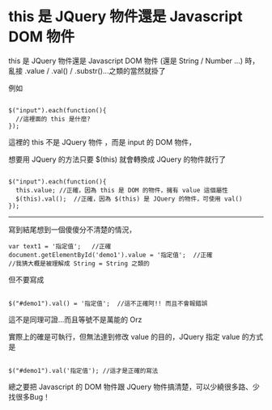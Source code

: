 # this 是 JQuery 物件還是 Javascript DOM 物件

this 是 JQuery 物件還是 Javascript DOM 物件 (還是 String / Number ...) 時，亂接 .value / .val() / .substr()...之類的當然就掛了

例如

```

$("input").each(function(){
  //這裡面的 this 是什麼?
});
```

這裡的 this 不是 JQuery 物件 ，而是 input 的 DOM 物件，

想要用 JQuery 的方法只要 $(this) 就會轉換成 JQuery 的物件就行了

```

$("input").each(function(){
  this.value; //正確，因為 this 是 DOM 的物件，擁有 value 這個屬性
  $(this).val();  //正確，因為 $(this) 是 JQuery 的物件，可使用 val()
});
```

----------------

寫到結尾想到一個傻傻分不清楚的情況，

```
var text1 = '指定值';   //正確
document.getElementById('demo1').value = '指定值';  //正確
//我猜大概是被理解成 String = String 之類的

```

但不要寫成

```

$("#demo1").val() = '指定值';  //這不正確阿!! 而且不會報錯誤
```

這不是同理可證...而且等號不是萬能的 Orz

實際上的確是可執行，但無法達到修改 value 的目的，JQuery 指定 value 的方式是

```

$("#demo1").val('指定值'); //這才是正確的寫法

```

總之要把 Javascript 的 DOM 物件跟 JQuery 物件搞清楚，可以少繞很多路、少找很多Bug！